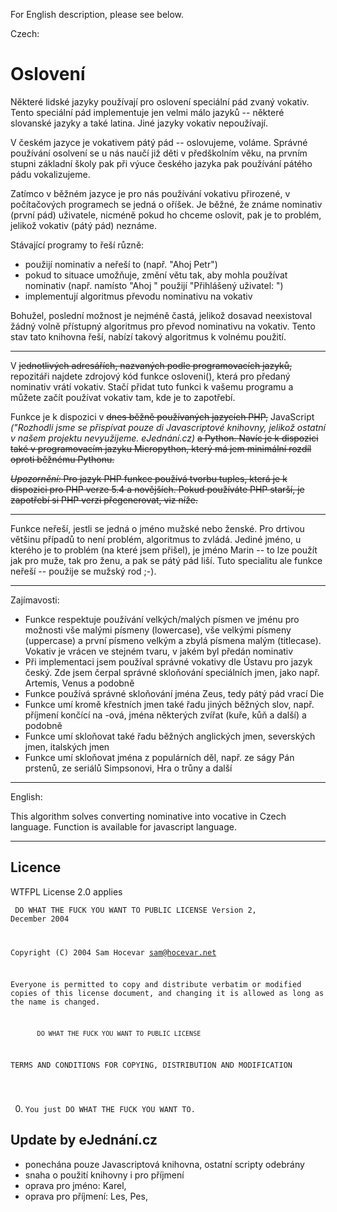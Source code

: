 For English description, please see below.

Czech:

# Oslovení

Některé lidské jazyky používají pro oslovení speciální pád zvaný vokativ. Tento speciální pád implementuje jen velmi málo jazyků -- některé slovanské jazyky a také latina. Jiné jazyky vokativ nepoužívají.

V českém jazyce je vokativem pátý pád -- oslovujeme, voláme. Správné používání osolvení se u nás naučí již děti v předškolním věku, na prvním stupni základní školy pak při výuce českého jazyka pak používání pátého pádu vokalizujeme.

Zatímco v běžném jazyce je pro nás používání vokativu přirozené, v počítačových programech se jedná o oříšek. Je běžné, že známe nominativ (první pád) uživatele, nicméně pokud ho chceme oslovit, pak je to problém, jelikož vokativ (pátý pád) neznáme.

Stávající programy to řeší různě:

  * použijí nominativ a neřeší to (např. "Ahoj Petr")
  * pokud to situace umožňuje, změní větu tak, aby mohla používat nominativ (např. namísto "Ahoj " použijí "Přihlášený uživatel: ")
  * implementují algoritmus převodu nominativu na vokativ

Bohužel, poslední možnost je nejméně častá, jelikož dosavad neexistoval žádný volně přístupný algoritmus pro převod nominativu na vokativ. Tento stav tato knihovna řeší, nabízí takový algoritmus k volnému použití.

---

V ~~jednotlivých adresářích, nazvaných podle programovacích jazyků,~~ repozitáři najdete zdrojový kód funkce osloveni(), která pro předaný nominativ vrátí vokativ. Stačí přidat tuto funkci k vašemu programu a můžete začít používat vokativ tam, kde je to zapotřebí.

Funkce je k dispozici v ~~dnes běžně používaných jazycích PHP,~~ JavaScript *("Rozhodli jsme se přispívat pouze di Javascriptové knihovny, jelikož ostatní v našem projektu nevyužijeme. eJednání.cz)* ~~a Python. Navíc je k dispozici také v programovacím jazyku Micropython, který má jem minimální rozdíl oproti běžnému Pythonu.~~

~~*Upozornění:* Pro jazyk PHP funkce používá tvorbu tuples, která je k dispozici pro PHP verze 5.4 a novějších. Pokud používáte PHP starší, je zapotřebí si PHP verzi přegenerovat, viz níže.~~

---

Funkce neřeší, jestli se jedná o jméno mužské nebo ženské. Pro drtivou většinu případů to není problém, algoritmus to zvládá. Jediné jméno, u kterého je to problém (na které jsem přišel), je jméno Marin -- to lze použít jak pro muže, tak pro ženu, a pak se pátý pád liší. Tuto specialitu ale funkce neřeší -- použije se mužský rod ;-).

---

Zajímavosti:

  * Funkce respektuje používání velkých/malých písmen ve jménu pro možnosti vše malými písmeny (lowercase), vše velkými písmeny (uppercase) a první písmeno velkým a zbylá písmena malým (titlecase). Vokativ je vrácen ve stejném tvaru, v jakém byl předán nominativ
  * Při implementaci jsem používal správné vokativy dle Ústavu pro jazyk český. Zde jsem čerpal správné skloňování speciálních jmen, jako např. Artemis, Venus a podobně
  * Funkce používá správné skloňování jména Zeus, tedy pátý pád vrací Die
  * Funkce umí kromě křestních jmen také řadu jiných běžných slov, např. příjmení končící na -ová, jména některých zvířat (kuře, kůň a další) a podobně
  * Funkce umí skloňovat také řadu běžných anglických jmen, severských jmen, italských jmen
  * Funkce umí skloňovat jména z populárních děl, např. ze ságy Pán prstenů, ze seriálů Simpsonovi, Hra o trůny a další

---

English:

This algorithm solves converting nominative into vocative in Czech language. Function is available for javascript language.

---

## Licence

WTFPL License 2.0 applies

<code>           DO WHAT THE FUCK YOU WANT TO PUBLIC LICENSE
                   Version 2, December 2004

Copyright (C) 2004 Sam Hocevar <sam@hocevar.net>

Everyone is permitted to copy and distribute verbatim or modified
copies of this license document, and changing it is allowed as long
as the name is changed.

           DO WHAT THE FUCK YOU WANT TO PUBLIC LICENSE
  TERMS AND CONDITIONS FOR COPYING, DISTRIBUTION AND MODIFICATION

 0. You just DO WHAT THE FUCK YOU WANT TO.</code>

 ## Update by eJednání.cz
 - ponechána pouze Javascriptová knihovna, ostatní scripty odebrány
 - snaha o použití knihovny i pro příjmení
 - oprava pro jméno:
 Karel, 
 - oprava pro příjmení:
 Les, Pes, 